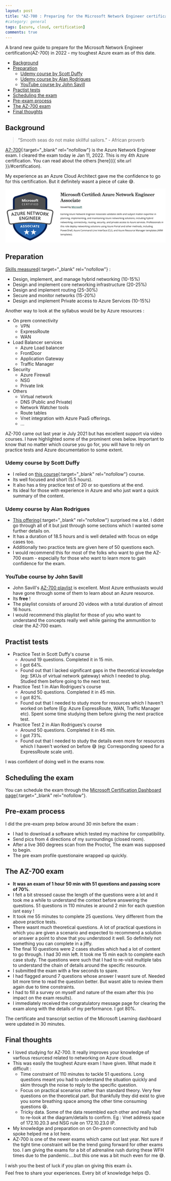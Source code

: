 ```yaml
---
layout: post
title: "AZ-700 : Preparing for the Microsoft Network Engineer certification"
#category: general
tags: [azure, cloud, certification]
comments: true
---
```

A brand new guide to prepare for the Microsoft Network Engineer certification(AZ-700) in 2022 - my toughest Azure exam as of this date.
<!-- TOC -->

- [Background](#background)
- [Preparation](#preparation)
  - [Udemy course by Scott Duffy](#udemy-course-by-scott-duffy)
  - [Udemy course by Alan Rodrigues](#udemy-course-by-alan-rodrigues)
  - [YouTube course by John Savill](#youtube-course-by-john-savill)
- [Practist tests](#practist-tests)
- [Scheduling the exam](#scheduling-the-exam)
- [Pre-exam process](#pre-exam-process)
- [The AZ-700 exam](#the-az-700-exam)
- [Final thoughts](#final-thoughts)

<!-- /TOC -->
## Background

> “Smooth seas do not make skillful sailors.” - African proverb

[A7-700](https://docs.microsoft.com/en-us/learn/certifications/exams/az-700){:target="_blank" rel="nofollow"} is the Azure Network Engineer exam. I cleared the exam today ie Jan 11, 2022.
This is my 4th Azure certification. You can read about the others [here]({{ site.url }}/#certification).

My experience as an Azure Cloud Architect gave me the confidence to go for this certification.
But it definitely wasnt a piece of cake :sweat_smile:.

!["Azure Network Engineer"](/assets/images/certifications/az-700.png "Azure Network Engineer")

## Preparation

[Skills measured](https://docs.microsoft.com/en-us/learn/certifications/exams/az-700){:target="_blank" rel="nofollow"} :

- Design, implement, and manage hybrid networking (10-15%)
- Design and implement core networking infrastructure (20-25%)
- Design and implement routing (25-30%)
- Secure and monitor networks (15-20%)
- Design and implement Private access to Azure Services (10-15%)

Another way to look at the syllabus would be by Azure resources :

- On prem connectivity
  - VPN
  - ExpressRoute
  - WAN
- Load Balancer services
  - Azure Load balancer
  - FrontDoor
  - Application Gateway
  - Traffic Manager
- Security
  - Azure Firewall
  - NSG
  - Private link
- Others
  - Virtual network
  - DNS (Public and Private)
  - Network Watcher tools
  - Route tables
  - Vnet integration with Azure PaaS offerings.
  - ...

AZ-700 came out last year ie July 2021 but has excellent support via video courses. I have highlighted some of the prominent ones below.
Important to know that no matter which course you go for, you will have to rely on practice tests and Azure documentation to some extent.

### Udemy course by Scott Duffy

- I relied on [this course](https://mckinsey.udemy.com/course/az700-azure/){:target="_blank" rel="nofollow"} course.
- Its well focused and short (5.5 hours).
- It also has a tiny practice test of 20 or so questions at the end.
- Its ideal for those with experience in Azure and who just want a quick summary of the content.

### Udemy course by Alan Rodrigues

- [This offering](https://mckinsey.udemy.com/course/azure-exam-700/){:target="_blank" rel="nofollow"} surprised me a lot. I didnt go through all of it but just through some sections which I wanted some further details on.
- It has a duration of 18.5 hours and is well detailed with focus on edge cases too.
- Additionally two practice tests are given here of 50 questions each.
- I would recommend this for most of the folks who want to give the AZ-700 exam - especially for those who want to learn more to gain confidence for the exam.

### YouTube course by John Savill

- John Savill's [AZ-700 playlist](https://www.youtube.com/playlist?list=PLlVtbbG169nGeFODKRZhjqdSxFpSPXVOa) is excellent. Most Azure enthusiasts would have gone through some of them to learn about an Azure resource.
- Its **free** !
- The playlist consists of around 20 videos with a total duration of almost 16 hours.
- I would recommend this playlist for those of you who want to understand the concepts really well while gaining the ammunition to clear the AZ-700 exam.

## Practist tests

- Practice Test in Scott Duffy's course
  - Around 19 questions. Completed it in 15 min.
  - I got 64%.
  - Found out that I lacked significant gaps in the theoretical knowledge (eg: SKUs of virtual network gateway) which I needed to plug. Studied them before going to the next test.
- Practice Test 1 in Alan Rodrigues's course
  - Around 50 questions. Completed it in 45 min.
  - I got 82%.
  - Found out that I needed to study more for resources which I haven't worked on before (Eg: Azure ExpressRoute, WAN, Traffic Manager etc). Spent some time studying them before giving the next practice test.
- Practice Test 2 in Alan Rodrigues's course
  - Around 50 questions. Completed it in 45 min.
  - I got 73%.
  - Found out that I needed to study the details even more for resources which I haven't worked on before :sweat_smile: (eg: Corresponding speed for a ExpressRoute scale unit).

I was confident of doing well in the exams now.

## Scheduling the exam

You can schedule the exam through the [Microsoft Certification Dashboard page](https://www.microsoft.com/en-us/learning/dashboard.aspx){:target="_blank" rel="nofollow"}.

## Pre-exam process

I did the pre-exam prep below around 30 min before the exam :

- I had to download a software which tested my machine for compatibility.
- Send pics from 4 directions of my surroundings (closed room).
- After a live 360 degrees scan from the Proctor, The exam was supposed to begin.
- The pre exam profile questionaire wrapped up quickly.

## The AZ-700 exam

- **It was an exam of 1 hour 50 min with 51 questions and passing score of 70%**.
- I felt a bit stressed cause the length of the questions were a lot and it took me a while to understand the context before answering the questions. 51 questions in 110 minutes ie around 2 min for each question isnt easy !
- It took me 55 minutes to complete 25 questions. Very different from the above practice tests.
- There wasnt much theoretical questions. A lot of practical questions in which you are given a scenario and expected to recommend a solution or answer a point to show that you understood it well. So definitely not something you can complete in a jiffy.
- The final 10 questions were 2 cases studies which had a lot of content to go through. I had 30 min left. It took me 15 min each to complete each case study. The questions were such that I had to re-visit multiple tabs to understand the chain of details around the specific resource.
- I submitted the exam with a few seconds to spare.
- I had flagged around 7 questions whose answer I wasnt sure of. Needed bit more time to read the question better. But wasnt able to review them again due to time constraints.
- I had to fill a survey on myself and nature of the exam after this (no impact on the exam results).
- I immediately received the congratulatory message page for clearing the exam along with the details of my performance. I got 80%.

The certificate and transcript section of the Microsoft Learning dashboard were updated in 30 minutes.

## Final thoughts

- I loved studying for AZ-700. It really improves your knowledge of varfious resurcesd related to networking on Azure cloud.
- This was easily the toughest Azure exam I have given. What made it difficult :
  - Time constraint of 110 minutes to tackle 51 questions. Long questions meant you had to understand the situation quickly and skim through the noise to reply to the specific question.
  - Focus on practical scenarios rather than standard theory. Very few questions on the theoretical part. But thankfully they did exist to give you some breathing space among the other time consuming questions :laughing:.
  - Tricky data. Some of the data resembled each other and really had to re-look at the diagram/details to confirm. Eg : Vnet address space of 172.10.20.3 and NSG rule on 172.10.23.0 IP.
- My knowledge and preparation on on On-prem connectivity and hub spoke helped me a lot here.
- AZ-700 is one of the newer exams which came out last year. Not sure if the tight time constraint will be the trend going forward for other exams too. I am giving the exams for a bit of adrenaline rush during these WFH times due to the pandemic....but this one was a bit much even for me :sweat_smile:.

I wish you the best of luck if you plan on giving this exam :thumbsup:.
<br/>Feel free to share your experiences. Every bit of knowledge helps :blush:.
